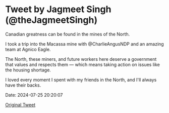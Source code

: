 # Tweet by Jagmeet Singh (@theJagmeetSingh)

Canadian greatness can be found in the mines of the North.

I took a trip into the Macassa mine with @CharlieAngusNDP and an amazing team at Agnico Eagle.

The North, these miners, and future workers here deserve a government that values and respects them — which means taking action on issues like the housing shortage.

I loved every moment I spent with my friends in the North, and I'll always have their backs.

Date: 2024-07-25 20:20:07

[Original Tweet](https://x.com/theJagmeetSingh/status/1816569139567173771)
